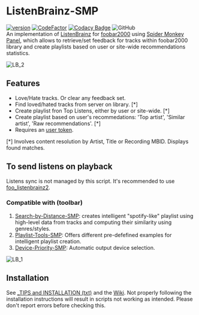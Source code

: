 # ListenBrainz-SMP
[![version][version_badge]][changelog]
[![CodeFactor][codefactor_badge]](https://www.codefactor.io/repository/github/regorxxx/ListenBrainz-SMPP/overview/main)
[![Codacy Badge][codacy_badge]](https://www.codacy.com/gh/regorxxx/ListenBrainz-SMP/dashboard?utm_source=github.com&amp;utm_medium=referral&amp;utm_content=regorxxx/ListenBrainz-SMP&amp;utm_campaign=Badge_Grade)
![GitHub](https://img.shields.io/github/license/regorxxx/ListenBrainz-SMP)  
An implementation of [ListenBrainz](https://listenbrainz.org/) for [foobar2000](https://www.foobar2000.org) using [Spider Monkey Panel](https://theqwertiest.github.io/foo_spider_monkey_panel), which allows to retrieve/set feedback for tracks within foobar2000 library and create playlists based on user or site-wide recommendations statistics.

![LB_2](https://user-images.githubusercontent.com/83307074/193407659-ca6891dc-f359-4bf4-b792-3462ffae1b11.gif)

## Features
- Love/Hate tracks. Or clear any feedback set.
- Find loved/hated tracks from server on library. [*]
- Create playlist fron Top Listens, either by user or site-wide. [*]
- Create playlist based on user's recommedations: 'Top artist', 'Similar artist', 'Raw recommendations'. [*]
- Requires an [user token](https://listenbrainz.org/profile/).

[*] Involves content resolution by Artist, Title or Recording MBID. Displays found matches.

## To send listens on playback
Listens sync is not managed by this script. It's recommended to use [foo_listenbrainz2](https://github.com/phw/foo_listenbrainz2).

### Compatible with (toolbar)
 1. [Search-by-Distance-SMP](https://github.com/regorxxx/Search-by-Distance-SMP): creates intelligent "spotify-like" playlist using high-level data from tracks and computing their similarity using genres/styles.
 2. [Playlist-Tools-SMP](https://github.com/regorxxx/Playlist-Tools-SMP): Offers different pre-defefined examples for intelligent playlist creation.
 3. [Device-Priority-SMP](https://github.com/regorxxx/Device-Priority-SMP): Automatic output device selection.

![LB_1](https://user-images.githubusercontent.com/83307074/193407662-92a43011-c3cb-4473-b9cf-7da5780fbec1.gif)

## Installation
See [_TIPS and INSTALLATION (txt)](https://github.com/regorxxx/ListenBrainz-SMP/blob/main/_TIPS%20and%20INSTALLATION.txt) and the [Wiki](https://github.com/regorxxx/ListenBrainz-SMP/wiki/Installation).
Not properly following the installation instructions will result in scripts not working as intended. Please don't report errors before checking this.

[changelog]: CHANGELOG.md
[version_badge]: https://img.shields.io/github/release/regorxxx/ListenBrainz-SMP.svg
[codacy_badge]: https://api.codacy.com/project/badge/Grade/1677d2b0dee54548bf44614fcf808529
[codefactor_badge]: https://www.codefactor.io/repository/github/regorxxx/ListenBrainz-SMP/badge/main
